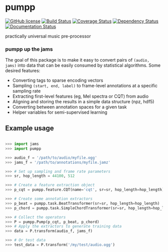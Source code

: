 # pumpp
[![GitHub license](https://img.shields.io/badge/license-ISC-blue.svg)](https://raw.githubusercontent.com/bmcfee/pumpp/master/LICENSE)
[![Build Status](https://travis-ci.org/bmcfee/pumpp.svg?branch=master)](https://travis-ci.org/bmcfee/pumpp)
[![Coverage Status](https://coveralls.io/repos/github/bmcfee/pumpp/badge.svg?branch=master)](https://coveralls.io/github/bmcfee/pumpp?branch=master)
[![Dependency Status](https://dependencyci.com/github/bmcfee/pumpp/badge)](https://dependencyci.com/github/bmcfee/pumpp)
[![Documentation Status](http://readthedocs.org/projects/pumpp/badge/?version=latest)](http://pumpp.readthedocs.io/en/latest/?badge=latest)



practically universal music pre-processor

### pumpp up the jams

The goal of this package is to make it easy to convert pairs of `(audio, jams)` into data that can
be easily consumed by statistical algorithms.  Some desired features:

- Converting tags to sparse encoding vectors
- Sampling `(start, end, label)` to frame-level annotations at a specific sampling rate
- Extracting first-level features (eg, Mel spectra or CQT) from audio
- Aligning and storing the results in a simple data structure (npz, hdf5)
- Converting between annotation spaces for a given task
- Helper variables for semi-supervised learning

## Example usage

```python

>>> import jams
>>> import pumpp

>>> audio_f = '/path/to/audio/myfile.ogg'
>>> jams_f = '/path/to/annotations/myfile.jamz'

>>> # Set up sampling and frame rate parameters
>>> sr, hop_length = 44100, 512

>>> # Create a feature extraction object
>>> p_cqt = pumpp.feature.CQT(name='cqt', sr=sr, hop_length=hop_length)

>>> # Create some annotation extractors
>>> p_beat = pumpp.task.BeatTransformer(sr=sr, hop_length=hop_length)
>>> p_chord = pumpp.task.SimpleChordTransformer(sr=sr, hop_length=hop_length)

>>> # Collect the operators
>>> P = pumpp.Pump(p_cqt, p_beat, p_chord)
>>> # Apply the extractors to generate training data
>>> data = P.transform(audio_f, jams_f)

>>> # Or test data
>>> test_data = P.transform('/my/test/audio.ogg')
```
